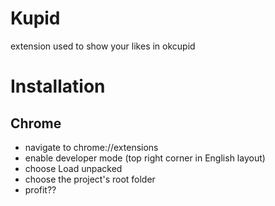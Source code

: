 # Kupid

extension used to show your likes in okcupid

# Installation

## Chrome

* navigate to chrome://extensions
* enable developer mode (top right corner in English layout)
* choose Load unpacked
* choose the project's root folder
* profit??

